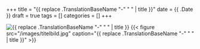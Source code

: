 +++
title = "{{ replace .TranslationBaseName "-" " " | title }}"
date = {{ .Date }}
draft = true
tags = []
categories = []
+++

![{{ replace .TranslationBaseName "-" " " | title }}](/images/titelbild.jpg)
{{< figure src="/images/titelbild.jpg" caption="{{ replace .TranslationBaseName "-" " " | title }}" >}}

<!--more-->
